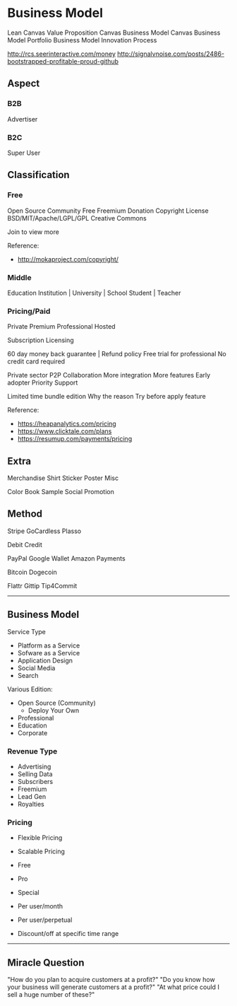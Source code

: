 Business Model
==============

Lean Canvas
Value Proposition Canvas
Business Model Canvas
Business Model Portfolio
Business Model Innovation Process

http://rcs.seerinteractive.com/money
http://signalvnoise.com/posts/2486-bootstrapped-profitable-proud-github

Aspect
------

### B2B

Advertiser

### B2C

Super User

Classification
--------------

### Free

Open Source
Community
Free
Freemium
Donation
Copyright
License
  BSD/MIT/Apache/LGPL/GPL
  Creative Commons

Join to view more

Reference:
- http://mokaproject.com/copyright/

### Middle

Education Institution | University | School
Student | Teacher

### Pricing/Paid

Private
Premium
Professional
Hosted

Subscription
Licensing

60 day money back guarantee | Refund policy
Free trial for professional
No credit card required

Private sector
P2P Collaboration
More integration
More features
Early adopter
Priority Support

Limited time bundle edition
Why the reason
Try before apply feature
  
Reference:
- https://heapanalytics.com/pricing
- https://www.clicktale.com/plans
- https://resumup.com/payments/pricing

Extra
-----

Merchandise
  Shirt
  Sticker
  Poster
  Misc

Color Book
  Sample
  Social Promotion

Method
------

Stripe
GoCardless
Plasso

Debit
Credit

PayPal
Google Wallet
Amazon Payments

Bitcoin
Dogecoin

Flattr
Gittip
Tip4Commit


*  *  *  *  *  *  *  *  *  *  *  *  *  *  *  *  *  *  *  *

Business Model
--------------

Service Type
- Platform as a Service
- Sofware as a Service
- Application Design
- Social Media
- Search

Various Edition:
- Open Source (Community)
  - Deploy Your Own
- Professional
- Education
- Corporate

### Revenue Type

- Advertising
- Selling Data
- Subscribers
- Freemium
- Lead Gen
- Royalties

### Pricing

- Flexible Pricing
- Scalable Pricing

- Free
- Pro
- Special

- Per user/month
- Per user/perpetual

- Discount/off at specific time range

*  *  *  *  *  *  *  *  *  *  *  *  *  *  *  *  *  *  *  *

Miracle Question
----------------

"How do you plan to acquire customers at a profit?"
"Do you know how your business will generate customers at a profit?"
"At what price could I sell a huge number of these?"


